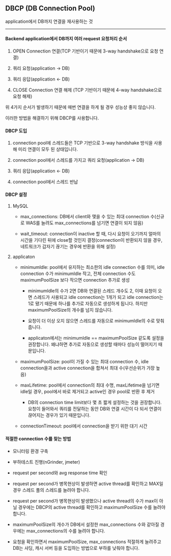 ## DBCP (DB Connection Pool)

application에서 DB까지 연결을 재사용하는 것

----

#### Backend application에서 DB까지 여러 request 요청처리 순서

1. OPEN Connection 연결(TCP 기반이기 때문에 3-way handshake으로 요청 연결)

2. 쿼리 요청(application -> DB)

3. 쿼리 응답(application <- DB)

4. CLOSE Connection 연결 해제 (TCP 기반이기 때문에 4-way handshake으로 요청 해제)

위 4가지 순서가 발생하기 때문에 매번 연결을 하게 될 경우 성능상 좋지 않습니다. 

이러한 방법을 해결하기 위해 DBCP를 사용합니다. 

#### DBCP 도입

1. connection pool에 스레드들은 TCP 기반으로 3-way handshake 방식을 사용해 미리 연결이 모두 된 상태입니다.

2. connection pool에서 스레드를 가지고 쿼리 요청(application -> DB)

3. 쿼리 응답(application <- DB)

4. connection pool에서 스레드 반납


#### DBCP 설정

1) MySQL

   + max_connections: DB에서 client와 맺을 수 있는 최대 connection 수(신규로  WAS를 늘려도 max_connections를 넘기면 연결이 되지 않음)
  
   + wait_timeout: connection이 inactive 할 때, 다시 요청이 오기까지 얼마의 시간을 기다린 뒤에 close할 것인지 결정(connection이 반환되지 않을 경우, 네트워크가 갑자기 끊기는 경우에 반환을 위해 설정)
  

2) applicaton

   + minimumldle: pool에서 유지하는 최소한의 idle connection 수를 의미, idle connection 수가 minimumldle 작고, 전체 connection 수도 maximumPoolSize 보다 작으면 connection 추가로 생성
  
     +  minimumldle의 수가 2면 DB와 연결된 스레드 개수도 2, 이때 요청이 오면 스레드가 사용되고 idle connection는 1개가 되고 idle connection는 1로 됐기 때문에 하나를 추가로 자동으로 생성하게 됩니다. 하지만 maximumPoolSize의 개수를 넘지 않습니다.
    
     +  요청이 더 이상 오지 않으면 스레드를 자동으로 minimumldle의 수로 맞춰 줍니다.
    
     +  applicaton에서는 minimumldle == maximumPoolSize 같도록 설정을 권장합니다. 왜냐하면 추가로 자동으로 생성할 때마다 성능이 떨어지기 때문입니다. 
  
   + maximumPoolSize: pool이 가질 수 있는 최대 connection 수, idle connection을과 active connection을 합쳐서 최대 수(우선순위가 가장 높음)
  
   + maxLifetime: pool에서 connection의 최대 수명, maxLifetime을 넘기면 idle일 경우, pool에서 바로 제거되고 active인 경우 pool로 반환 후 제거
  
     + DB의 connection time limit보다 몇 초 짧게 설정하는 것을 권장합니다. 요청이 들어와서 쿼리를 전달하는 동안 DB와 연결 시간이 다 되서 연결이 끊어지는 경우가 있기 때문입니다.
    
   + connectionTimeout: pool에서 connection을 받기 위한 대기 시간
  

#### 적절한 connection 수를 찾는 방법

+ 모니터링 환경 구축

+ 부하테스트 진행(nGrinder, jmeter)

+ request per second와 avg response time 확인

+ request per second가 병목현상이 발생하면 active thread를 확인하고 MAX일 경우 스레드 풀의 스레드를 늘려야 합니다. 

+ request per second가 병목현상이 발생했으나 active thread의 수가 max이 아닐 경우에는 DBCP의 active thread를 확인하고 maximumPoolSize 수를 늘려야 합니다.

+ maximumPoolSize의 개수가 DB에서 설정한 max_connections 수와 같아질 경우에는 max_connections의 수를 늘려야 합니다. 

+ 요청을 확인하면서 maximumPoolSize, max_connections 적절하게 늘려주고 DB는 샤딩, 캐시 서버 등을 도입하는 방법으로 부하를 낮춰야 합니다.
